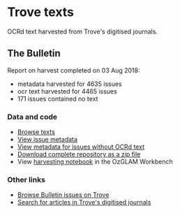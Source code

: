 # Trove texts

OCRd text harvested from Trove's digitised journals.

## The Bulletin

Report on harvest completed on 03 Aug 2018:

* metadata harvested for 4635 issues
* ocr text harvested for 4465 issues
* 171 issues contained no text

### Data and code

* [Browse texts](Bulletin/text)
* [View issue metadata](Bulletin/bulletin_issues.csv)
* [View metadata for issues without OCRd text](Bulletin/bulletin_issues_empty.csv)
* [Download complete repository as a zip file](https://github.com/wragge/trove-texts/archive/master.zip)
* View [harvesting notebook](https://github.com/wragge/ozglam-workbench/blob/master/Trove/Cookbook/Harvesting-data-from-the-Bulletin.ipynb) in the OzGLAM Workbench

### Other links

* [Browse Bulletin issues on Trove](https://nla.gov.au/nla.obj-68375465)
* [Search for articles in Trove's digitised journals](https://trove-titles.herokuapp.com/)
